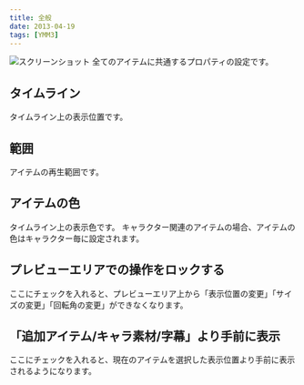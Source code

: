 ```yaml
---
title: 全般
date: 2013-04-19
tags: [YMM3]
---
```

![スクリーンショット](h2013419141444461-1.jpg)
全てのアイテムに共通するプロパティの設定です。

## タイムライン
タイムライン上の表示位置です。

## 範囲
アイテムの再生範囲です。

## アイテムの色
タイムライン上の表示色です。
キャラクター関連のアイテムの場合、アイテムの色はキャラクター毎に設定されます。

## プレビューエリアでの操作をロックする
ここにチェックを入れると、プレビューエリア上から「表示位置の変更」「サイズの変更」「回転角の変更」ができなくなります。

## 「追加アイテム/キャラ素材/字幕」より手前に表示
ここにチェックを入れると、現在のアイテムを選択した表示位置より手前に表示されるようになります。